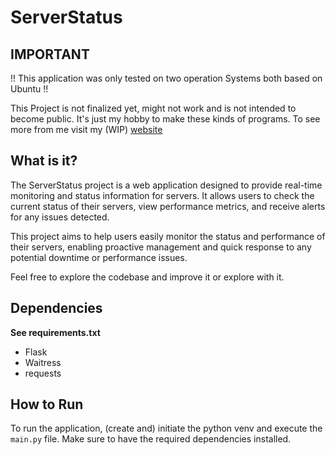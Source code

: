 # ServerStatus

## IMPORTANT

!! This application was only tested on two operation Systems both based on Ubuntu !!

This Project is not finalized yet, might not work and is not intended to become public.
It's just my hobby to make these kinds of programs.
To see more from me visit my (WIP) [website](<>)

## What is it?

The ServerStatus project is a web application designed to provide real-time monitoring and status information for servers. 
It allows users to check the current status of their servers, view performance metrics, and receive alerts for any issues detected.

This project aims to help users easily monitor the status and performance of their servers, 
enabling proactive management and quick response to any potential downtime or performance issues.

Feel free to explore the codebase and improve it or explore with it.

## Dependencies

**See requirements.txt**

- Flask
- Waitress
- requests

## How to Run

To run the application, (create and) initiate the python venv and execute the `main.py` file. Make sure to have the required dependencies installed.
